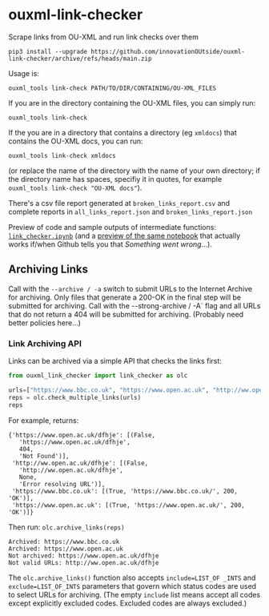 # ouxml-link-checker
Scrape links from OU-XML and run link checks over them 

`pip3 install --upgrade https://github.com/innovationOUtside/ouxml-link-checker/archive/refs/heads/main.zip`



Usage is:

`ouxml_tools link-check PATH/TO/DIR/CONTAINING/OU-XML_FILES`

If you are in the directory containing the OU-XML files, you can simply run:

`ouxml_tools link-check`

If the you are in a directory that contains a directory (eg `xmldocs`) that contains the OU-XML docs, you can run:

`ouxml_tools link-check xmldocs`

(or replace the name of the directory with the name of your own directory; if the directory name has spaces, specifiy it in quotes, for example `ouxml_tools link-check "OU-XML docs"`).

There's a csv file report generated at `broken_links_report.csv` and complete reports in `all_links_report.json` and `broken_links_report.json`

Preview of code and sample outputs of intermediate functions: [`link_checker.ipynb`](https://github.com/innovationOUtside/ouxml-link-checker/blob/main/link_checker.ipynb) (and a [preview of the same notebook](https://nbviewer.jupyter.org/github/innovationOUtside/ouxml-link-checker/blob/main/link_checker.ipynb) that actually works if/when Github tells you that *Something went wrong*...).

 
## Archiving Links

Call with the `--archive / -a` switch to submit URLs to the Internet Archive for archiving. Only files that generate a 200-OK in the final step will be submitted for archiving. Call with the --strong-archive / -A` flag and all URLs that do not return a 404 will be submitted for archiving. (Probably need better policies here...)

### Link Archiving API

Links can be archived via a simple API that checks the links first:

```python
from ouxml_link_checker import link_checker as olc

urls=["https://www.bbc.co.uk", "https://www.open.ac.uk", "http://ww.open.ac.uk/dfhje", "https://www.open.ac.uk/dfhje"]
reps = olc.check_multiple_links(urls)
reps
```

For example, returns:

```text
{'https://www.open.ac.uk/dfhje': [(False,
   'https://www.open.ac.uk/dfhje',
   404,
   'Not Found')],
 'http://ww.open.ac.uk/dfhje': [(False,
   'http://ww.open.ac.uk/dfhje',
   None,
   'Error resolving URL')],
 'https://www.bbc.co.uk': [(True, 'https://www.bbc.co.uk/', 200, 'OK')],
 'https://www.open.ac.uk': [(True, 'https://www.open.ac.uk/', 200, 'OK')]}
 ```

 Then run: `olc.archive_links(reps)`

 ```text
Archived: https://www.bbc.co.uk
Archived: https://www.open.ac.uk
Not archived: https://www.open.ac.uk/dfhje
Not valid URLs: http://ww.open.ac.uk/dfhje
```

The `olc.archive_links()` function also accepts `include=LIST_OF _INTS` and `exclude=LIST_OF_INTS` parameters that govern which status codes are used to select URLs for archiving. (The empty `include` list means accept all codes except explicitly excluded codes. Excluded codes are always excluded.)